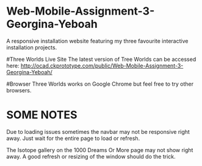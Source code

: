 # Web-Mobile-Assignment-3-Georgina-Yeboah
A responsive installation website featuring my three favourite interactive installation projects.

#Three Worlds Live Site
The latest version of Tree Worlds can be accessed here: http://ocad.ckprototype.com/public/Web-Mobile-Assignment-3-Georgina-Yeboah/


#Browser
Three Worlds works on Google Chrome but feel free to try other browsers.

# SOME NOTES
Due to loading issues sometimes the navbar may not be responsive right away. 
Just wait for the entire page to load or refresh.

The Isotope gallery on the 1000 Dreams Or More page may not show right away. 
A good refresh or resizing of the window should do the trick.
